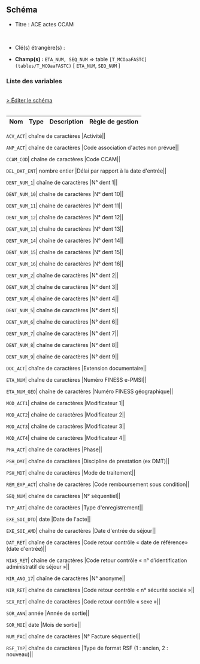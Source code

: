 ## Schéma


- Titre : ACE actes CCAM
<br />



- Clé(s) étrangère(s) : <br />

- **Champ(s) :** `ETA_NUM, SEQ_NUM`
  => table `[T_MCOaaFASTC](tables/T_MCOaaFASTC)` [ `ETA_NUM`, `SEQ_NUM` ]<br />

 
### Liste des variables
<br />
<div>
    <a href="https://gitlab.com/healthdatahub/applications-du-hdh/schema-snds/-/tree/master/schemas/PMSI MCO/T_MCOaaFMSTC.json"
       target="_blank" rel="noopener noreferrer">> Éditer le schéma</a>
</div>
<br />

Nom | Type | Description | Règle de gestion
-|-|-|-



`ACV_ACT`| chaîne de caractères |Activité||

`ANP_ACT`| chaîne de caractères |Code association d'actes non prévue||

`CCAM_COD`| chaîne de caractères |Code CCAM||

`DEL_DAT_ENT`| nombre entier |Délai par rapport à la date d'entrée||

`DENT_NUM_1`| chaîne de caractères |N° dent 1||

`DENT_NUM_10`| chaîne de caractères |N° dent 10||

`DENT_NUM_11`| chaîne de caractères |N° dent 11||

`DENT_NUM_12`| chaîne de caractères |N° dent 12||

`DENT_NUM_13`| chaîne de caractères |N° dent 13||

`DENT_NUM_14`| chaîne de caractères |N° dent 14||

`DENT_NUM_15`| chaîne de caractères |N° dent 15||

`DENT_NUM_16`| chaîne de caractères |N° dent 16||

`DENT_NUM_2`| chaîne de caractères |N° dent 2||

`DENT_NUM_3`| chaîne de caractères |N° dent 3||

`DENT_NUM_4`| chaîne de caractères |N° dent 4||

`DENT_NUM_5`| chaîne de caractères |N° dent 5||

`DENT_NUM_6`| chaîne de caractères |N° dent 6||

`DENT_NUM_7`| chaîne de caractères |N° dent 7||

`DENT_NUM_8`| chaîne de caractères |N° dent 8||

`DENT_NUM_9`| chaîne de caractères |N° dent 9||

`DOC_ACT`| chaîne de caractères |Extension documentaire||

`ETA_NUM`| chaîne de caractères |Numéro FINESS e-PMSI||

`ETA_NUM_GEO`| chaîne de caractères |Numéro FINESS géographique||

`MOD_ACT1`| chaîne de caractères |Modificateur 1||

`MOD_ACT2`| chaîne de caractères |Modificateur 2||

`MOD_ACT3`| chaîne de caractères |Modificateur 3||

`MOD_ACT4`| chaîne de caractères |Modificateur 4||

`PHA_ACT`| chaîne de caractères |Phase||

`PSH_DMT`| chaîne de caractères |Discipline de prestation (ex DMT)||

`PSH_MDT`| chaîne de caractères |Mode de traitement||

`REM_EXP_ACT`| chaîne de caractères |Code remboursement sous condition||

`SEQ_NUM`| chaîne de caractères |N° séquentiel||

`TYP_ART`| chaîne de caractères |Type d'enregistrement||

`EXE_SOI_DTD`| date |Date de l'acte||

`EXE_SOI_AMD`| chaîne de caractères |Date d'entrée du séjour||

`DAT_RET`| chaîne de caractères |Code retour contrôle « date de référence» (date d'entrée)||

`NIAS_RET`| chaîne de caractères |Code retour contrôle « n° d’identification administratif de séjour »||

`NIR_ANO_17`| chaîne de caractères |N° anonyme||

`NIR_RET`| chaîne de caractères |Code retour contrôle « n° sécurité sociale »||

`SEX_RET`| chaîne de caractères |Code retour contrôle « sexe »||

`SOR_ANN`| année |Année de sortie||

`SOR_MOI`| date |Mois de sortie||

`NUM_FAC`| chaîne de caractères |N° Facture séquentiel||

`RSF_TYP`| chaîne de caractères |Type de format RSF (1 : ancien, 2 : nouveau)||

